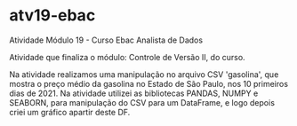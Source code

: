 # atv19-ebac
Atividade Módulo 19 - Curso Ebac Analista de Dados

Atividade que finaliza o módulo: Controle de Versão II, do curso.

Na atividade realizamos uma manipulação no arquivo CSV 'gasolina', que mostra o preço médio da gasolina no Estado de São Paulo, nos 10 primeiros dias de 2021.
Na atividade utilizei as bibliotecas PANDAS, NUMPY e SEABORN, para manipulação do CSV para um DataFrame, e logo depois criei um gráfico apartir deste DF.